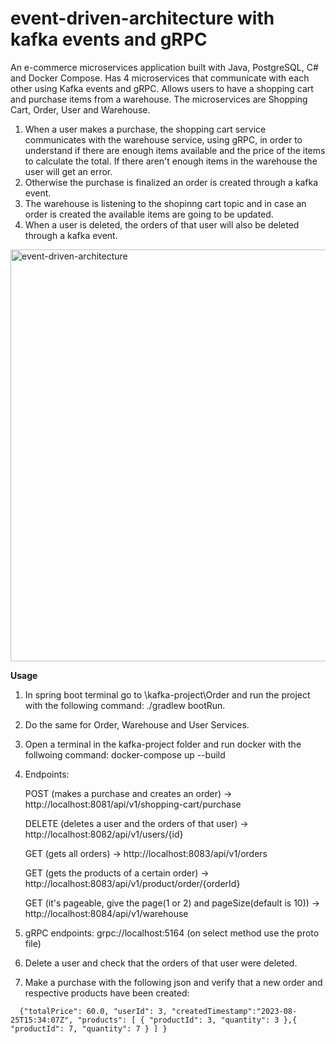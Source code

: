 # event-driven-architecture with kafka events and gRPC

An e-commerce microservices application built with Java, PostgreSQL, C# and Docker Compose. Has 4 microservices that
communicate with each other using Kafka events and gRPC. Allows users to have a shopping cart and purchase items from a
warehouse.
The microservices are Shopping Cart, Order, User and Warehouse.

1. When a user makes a purchase, the shopping cart service communicates with the warehouse service, using gRPC, in order
   to understand if there are enough items available and the price of the items to calculate the total. If there aren't enough items in the warehouse the user will get an error.
2. Otherwise the purchase is finalized an order is created through a kafka event.
3. The warehouse is listening to the shopinng cart topic and in case an order is created the available items are going to be updated.
4. When a user is deleted, the orders of that user will also be deleted through a kafka event.

<img width="659" alt="event-driven-architecture" src="https://github.com/coutinhoa/event-driven-architecture/assets/104270514/fe60f56f-334f-4e3d-a7dc-965a3bc11857">

**Usage**

1. In spring boot terminal go to \kafka-project\Order and run the project with the following command: ./gradlew bootRun.
2. Do the same for Order, Warehouse and User Services.
3. Open a terminal in the kafka-project folder and run docker with the follwoing command: docker-compose up --build
4. Endpoints:

   POST (makes a purchase and creates an order) -> http://localhost:8081/api/v1/shopping-cart/purchase

   DELETE (deletes a user and the orders of that user) -> http://localhost:8082/api/v1/users/{id}

   GET (gets all orders) -> http://localhost:8083/api/v1/orders

   GET (gets the products of a certain order) -> http://localhost:8083/api/v1/product/order/{orderId}

   GET (it's pageable, give the page(1 or 2) and pageSize(default is 10)) -> http://localhost:8084/api/v1/warehouse

5. gRPC endpoints: grpc://localhost:5164 (on select method use the proto file)
6. Delete a user and check that the orders of that user were deleted.
7. Make a purchase with the following json and verify that a new order and respective products have been created:

`  {"totalPrice": 60.0,
"userId": 3,
"createdTimestamp":"2023-08-25T15:34:07Z",
"products": [
{
"productId": 3,
"quantity": 3
},{
"productId": 7,
"quantity": 7
}
]
}`
